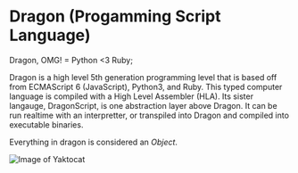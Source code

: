 # Dragon (Progamming Script Language)
Dragon, OMG! = Python &lt;3 Ruby;

Dragon is a high level 5th generation programming level that is based off from ECMAScript 6 (JavaScript), Python3, and Ruby. This typed computer language is compiled with a High Level Assembler (HLA). Its sister langauge, DragonScript, is one abstraction layer above Dragon. It can be run realtime with an interpretter, or transpiled into Dragon and compiled into executable binaries.

Everything in dragon is considered an *Object*. 

![Image of Yaktocat](https://octodex.github.com/images/yaktocat.png)
